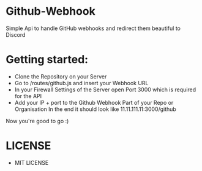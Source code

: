 # Github-Webhook
Simple Api to handle GitHub webhooks and redirect them beautiful to Discord

# Getting started:
 - Clone the Repository on your Server
 - Go to /routes/github.js and insert your Webhook URL
 - In your Firewall Settings of the Server open Port 3000 which is required for the API
 - Add your IP + port to the Github Webhook Part of your Repo or Organisation In the end it should look like 11.11.111.11:3000/github
 
Now you're good to go :) 
 
# LICENSE
 - MIT LICENSE

